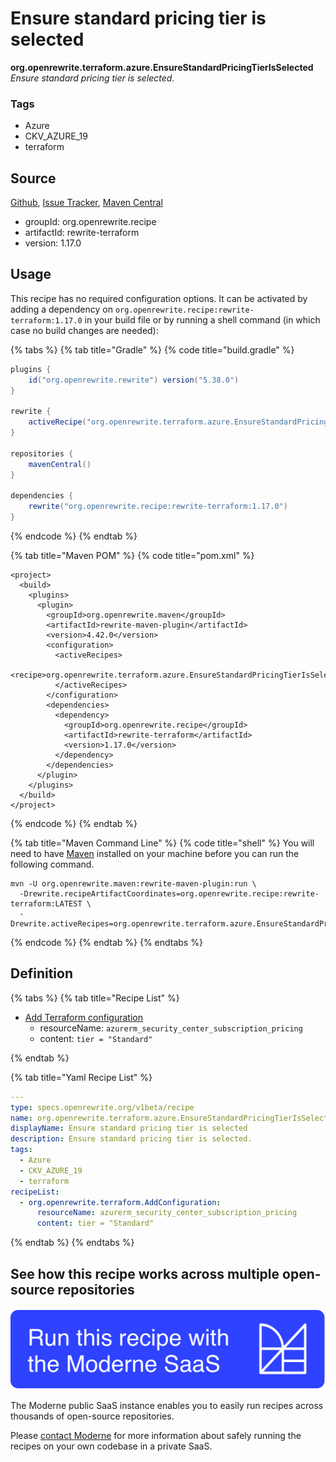# Ensure standard pricing tier is selected

**org.openrewrite.terraform.azure.EnsureStandardPricingTierIsSelected**
_Ensure standard pricing tier is selected._

### Tags

* Azure
* CKV_AZURE_19
* terraform

## Source

[Github](https://github.com/openrewrite/rewrite-terraform/blob/main/src/main/resources/META-INF/rewrite/azure.yml), [Issue Tracker](https://github.com/openrewrite/rewrite-terraform/issues), [Maven Central](https://search.maven.org/artifact/org.openrewrite.recipe/rewrite-terraform/1.17.0/jar)

* groupId: org.openrewrite.recipe
* artifactId: rewrite-terraform
* version: 1.17.0


## Usage

This recipe has no required configuration options. It can be activated by adding a dependency on `org.openrewrite.recipe:rewrite-terraform:1.17.0` in your build file or by running a shell command (in which case no build changes are needed): 

{% tabs %}
{% tab title="Gradle" %}
{% code title="build.gradle" %}
```groovy
plugins {
    id("org.openrewrite.rewrite") version("5.38.0")
}

rewrite {
    activeRecipe("org.openrewrite.terraform.azure.EnsureStandardPricingTierIsSelected")
}

repositories {
    mavenCentral()
}

dependencies {
    rewrite("org.openrewrite.recipe:rewrite-terraform:1.17.0")
}
```
{% endcode %}
{% endtab %}

{% tab title="Maven POM" %}
{% code title="pom.xml" %}
```markup
<project>
  <build>
    <plugins>
      <plugin>
        <groupId>org.openrewrite.maven</groupId>
        <artifactId>rewrite-maven-plugin</artifactId>
        <version>4.42.0</version>
        <configuration>
          <activeRecipes>
            <recipe>org.openrewrite.terraform.azure.EnsureStandardPricingTierIsSelected</recipe>
          </activeRecipes>
        </configuration>
        <dependencies>
          <dependency>
            <groupId>org.openrewrite.recipe</groupId>
            <artifactId>rewrite-terraform</artifactId>
            <version>1.17.0</version>
          </dependency>
        </dependencies>
      </plugin>
    </plugins>
  </build>
</project>
```
{% endcode %}
{% endtab %}

{% tab title="Maven Command Line" %}
{% code title="shell" %}
You will need to have [Maven](https://maven.apache.org/download.cgi) installed on your machine before you can run the following command.

```shell
mvn -U org.openrewrite.maven:rewrite-maven-plugin:run \
  -Drewrite.recipeArtifactCoordinates=org.openrewrite.recipe:rewrite-terraform:LATEST \
  -Drewrite.activeRecipes=org.openrewrite.terraform.azure.EnsureStandardPricingTierIsSelected
```
{% endcode %}
{% endtab %}
{% endtabs %}


## Definition

{% tabs %}
{% tab title="Recipe List" %}
* [Add Terraform configuration](../../terraform/addconfiguration.md)
  * resourceName: `azurerm_security_center_subscription_pricing`
  * content: `tier = "Standard"`

{% endtab %}

{% tab title="Yaml Recipe List" %}
```yaml
---
type: specs.openrewrite.org/v1beta/recipe
name: org.openrewrite.terraform.azure.EnsureStandardPricingTierIsSelected
displayName: Ensure standard pricing tier is selected
description: Ensure standard pricing tier is selected.
tags:
  - Azure
  - CKV_AZURE_19
  - terraform
recipeList:
  - org.openrewrite.terraform.AddConfiguration:
      resourceName: azurerm_security_center_subscription_pricing
      content: tier = "Standard"

```
{% endtab %}
{% endtabs %}

## See how this recipe works across multiple open-source repositories

[![Moderne Link Image](/.gitbook/assets/ModerneRecipeButton.png)](https://public.moderne.io/recipes/org.openrewrite.terraform.azure.EnsureStandardPricingTierIsSelected)

The Moderne public SaaS instance enables you to easily run recipes across thousands of open-source repositories.

Please [contact Moderne](https://moderne.io/product) for more information about safely running the recipes on your own codebase in a private SaaS.
